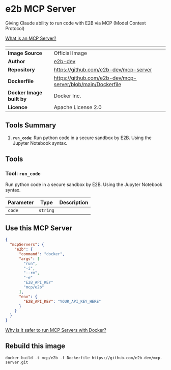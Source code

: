 # e2b MCP Server

Giving Claude ability to run code with E2B via MCP (Model Context Protocol)

[What is an MCP Server?](https://www.anthropic.com/news/model-context-protocol)

| <!-- --> | <!-- --> |
|-----------|---------|
| **Image Source** | Official Image |
| **Author** | [e2b-dev](https://github.com/e2b-dev) |
| **Repository** | https://github.com/e2b-dev/mcp-server |
| **Dockerfile** | https://github.com/e2b-dev/mcp-server/blob/main/Dockerfile |
| **Docker Image built by** | Docker Inc. |
| **Licence** | Apache License 2.0 |

## Tools Summary

 1. **`run_code`**: Run python code in a secure sandbox by E2B. Using the Jupyter Notebook syntax.

## Tools

### Tool: **`run_code`**

Run python code in a secure sandbox by E2B. Using the Jupyter Notebook syntax.

| Parameter | Type | Description |
| - | - | - |
| `code` | `string` |  |

## Use this MCP Server

```json
{
  "mcpServers": {
    "e2b": {
      "command": "docker",
      "args": [
        "run",
        "-i",
        "--rm",
        "-e"
        "E2B_API_KEY"
        "mcp/e2b"
      ],
      "env": {
        "E2B_API_KEY": "YOUR_API_KEY_HERE"
      }
    }
  }
}
```

[Why is it safer to run MCP Servers with Docker?](https://www.docker.com/blog/the-model-context-protocol-simplifying-building-ai-apps-with-anthropic-claude-desktop-and-docker/)

## Rebuild this image

```console
docker build -t mcp/e2b -f Dockerfile https://github.com/e2b-dev/mcp-server.git
```

